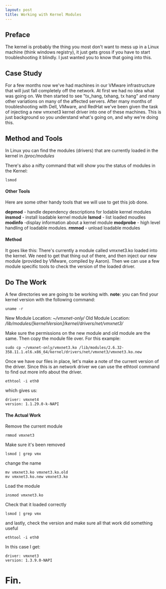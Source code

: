 ```yaml
---
layout: post
title: Working with Kernel Modules  
---
```

## Preface
The kernel is probably the thing you most don't want to mess up in a Linux machine (think windows registry), it just gets gross if you have to start troubleshooting it blindly. I just wanted you to know that going into this.

## Case Study
For a few months now we've had machines in our VMware infrastructure that will just fall completely off the network. At first we had no idea what was going on. We then started to see "tx_hang, txhang, tx hang" and many other variations on many of the affected servers. After many months of troubleshooting with Dell, VMware, and RedHat we've been given the task of injecting a new vmxnet3 kernel driver into one of these machines. This is just background so you understand what's going on, and why we're doing this.

## Method and Tools
In Linux you can find the modules (drivers) that are currently loaded in the kernel in */proc/modules*

There's also a nifty command that will show you the status of modules in the Kernel:

    lsmod

#### Other Tools
Here are some other handy tools that we will use to get this job done. 

**depmod** - handle dependency descriptions for lodable kernel modules
**insmod** - install loadable kernel module
**lsmod** - list loaded moudles
**modinfo** -display information about a kernel module
**modprobe** - high level handling of loadable modules.
**rmmod** - unload loadable modules

#### Method
It goes like this: There's currently a module called vmxnet3.ko loaded into the kernel. We need to get that thing out of there, and then inject our new module (provided by VMware, compiled by Aaron). Then we can use a few module specific tools to check the version of the loaded driver.


## Do The Work
A few directories we are going to be working with. **note**: you can find your kernel version with the following command:

    uname -r

New Module Location: *~/vmxnet-only/*
Old Module Location: */lib/modules/[kernelVersion]/kernel/drivers/net/vmxnet3/*

Make sure the permissions on the new module and old module are the same. Then copy the module file over. For this example:

    sudo cp ~/vmxnet-only/vmxnet3.ko /lib/modules/2.6.32-358.11.1.el6.x86_64/kernel/drivers/net/vmxnet3/vmxnet3.ko.new

Once we have our files in place, let's make a note of the current version of the driver. Since this is an network driver we can use the ethtool command to find out more info about the driver.

    ethtool -i eth0

which gives us:

    driver: vmxnet4
    version: 1.1.29.0-k-NAPI

#### The Actual Work
Remove the current module

    rmmod vmxnet3

Make sure it's been removed

    lsmod | grep vmx

change the name

    mv vmxnet3.ko vmxnet3.ko.old
    mv vmxnet3.ko.new vmxnet3.ko

Load the module

    insmod vmxnet3.ko

Check that it loaded correctly

    lsmod | grep vmx

and lastly, check the version and make sure all that work did something useful

    ethtool -i eth0

In this case I get:

    driver: vmxnet3
    version: 1.3.9.0-NAPI

# Fin.

